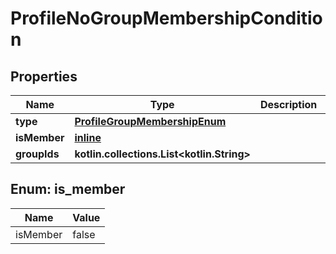 
# ProfileNoGroupMembershipCondition

## Properties
| Name | Type | Description | Notes |
| ------------ | ------------- | ------------- | ------------- |
| **type** | [**ProfileGroupMembershipEnum**](ProfileGroupMembershipEnum.md) |  |  |
| **isMember** | [**inline**](#IsMember) |  |  |
| **groupIds** | **kotlin.collections.List&lt;kotlin.String&gt;** |  |  |


<a id="IsMember"></a>
## Enum: is_member
| Name | Value |
| ---- | ----- |
| isMember | false |



